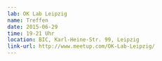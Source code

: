 ```yaml
---
lab: OK Lab Leipzig
name: Treffen
date: 2015-06-29
time: 19-21 Uhr
location: BIC, Karl-Heine-Str. 99, Leipzig
link-url: http://www.meetup.com/OK-Lab-Leipzig/
---
```

